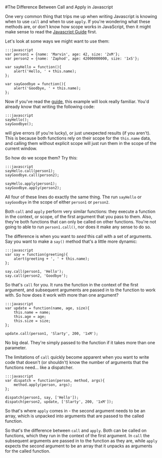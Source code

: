 <!--
~~~
title: "The Difference between Call and Apply in Javascript"
slug: /javascript-difference-between-call-apply
date: 2012-01-09
publish: yes
tags: [javascript]
~~~
-->

#The Difference Between Call and Apply in Javascript

One very common thing that trips me up when writing Javascript is knowing when to use `call` and when to use `apply`. If you're wondering what these methods are, or don't know how scope works in JavaScript, then it might make sense to read the [Javascript Guide][guide] first.

Let's look at some ways we might want to use them:

    :::javascript
    var person1 = {name: 'Marvin', age: 42, size: '2xM'};
    var person2 = {name: 'Zaphod', age: 42000000000, size: '1xS'};
    
    var sayHello = function(){
        alert('Hello, ' + this.name);
    };

    var sayGoodbye = function(){
        alert('Goodbye, ' + this.name);
    };

Now if you've read the [guide][guide], this example will look really familiar. You'd already know that writing the following code:

    :::javascript
    sayHello();
    sayGoodbye();

will give errors (if you're lucky), or just unexpected results (if you aren't). This is because both functions rely on their scope for the `this.name` data, and calling them without explicit scope will just run them in the scope of the current window. 

So how do we scope them? Try this:

    :::javascript
    sayHello.call(person1);
    sayGoodbye.call(person2);
    
    sayHello.apply(person1);
    sayGoodbye.apply(person2);

All four of these lines do exactly the same thing. The run `sayHello` or `sayGoodbye` in the scope of either `person1` or `person2`. 

Both `call` and `apply` perform very similar functions: they execute a function in the context, or scope, of the first argument that you pass to them. Also, they're both functions that can only be called on other functions. You're not going to able to run `person1.call()`, nor does it make any sense to do so. 

The difference is when you want to *seed* this call with a set of arguments. Say you want to make a `say()` method that's a little more dynamic:

    :::javascript
    var say = function(greeting){
        alert(greeting + ', ' + this.name);
    };
    
    say.call(person1, 'Hello');
    say.call(person2, 'Goodbye');

So that's `call` for you. It runs the function in the context of the first argument, and subsequent arguments are passed in to the function to work with. So how does it work with more than one argument?

    :::javascript
    var update = function(name, age, size){
        this.name = name;
        this.age = age;
        this.size = size;
    };

    update.call(person1, 'Slarty', 200, '1xM');

No big deal. They're simply passed to the function if it takes more than one parameter. 

The limitations of `call` quickly become apparent when you want to write code that doesn't (or shouldn't) know the number of arguments that the functions need… like a dispatcher.

    :::javascript
    var dispatch = function(person, method, args){
        method.apply(person, args);
    };

    dispatch(person1, say, ['Hello']);
    dispatch(person2, update, ['Slarty', 200, '1xM']);

So that's where `apply` comes in - the second argument needs to be an array, which is unpacked into arguments that are passed to the called function.

So that's the difference between `call` and `apply`. Both can be called on functions, which they run in the context of the first argument. In `call` the subsequent arguments are passed in to the function as they are, while `apply` expects the second argument to be an array that it unpacks as arguments for the called function. 











[guide]: http://hangar.runway7.net/javascript-guide-to-objects-functions-scope-prototpyes-closures